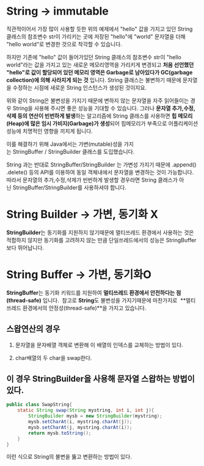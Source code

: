 # String -> immutable
직관적이어서 가장 많이 사용할 듯한 위의 예제에서 "hello" 값을 가지고 있던 String 클래스의 참조변수 str이 가리키는 곳에 저장된 "hello"에 "world" 문자열을 더해 "hello world"로 변경한 것으로 착각할 수 있습니다.

하지만 기존에 "hello" 값이 들어가있던 String 클래스의 참조변수 str이 "hello world"라는 값을 가지고 있는 새로운 메모리영역을 가리키게 변경되고 **처음 선언했던 "hello"로 값이 할당되어 있던 메모리 영역은 Garbage로 남아있다가 GC(garbage collection)에 의해 사라지게 되는 것** 입니다. String 클래스는 불변하기 때문에 문자열을 수정하는 시점에 새로운 String 인스턴스가 생성된 것이지요.

위와 같이 String은 불변성을 가지기 때문에 변하지 않는 문자열을 자주 읽어들이는 경우 String을 사용해 주시면 좋은 성능을 기대할 수 있습니다. 그러나 **문자열 추가,수정,삭제 등의 연산이 빈번하게 발생**하는 알고리즘에 String 클래스를 사용하면 **힙 메모리(Heap)에 많은 임시 가비지(Garbage)가 생성**되어 힙메모리가 부족으로 어플리케이션 성능에 치명적인 영향을 끼치게 됩니다.

  

이를 해결하기 위해 Java에서는 가변(mutable)성을 가지는 StringBuffer / StringBuilder 클래스를 도입했습니다.

String 과는 반대로 StringBuffer/StringBuilder 는 가변성 가지기 때문에 .append() .delete() 등의 API를 이용하여 동일 객체내에서 문자열을 변경하는 것이 가능합니다. 따라서 문자열의 추가,수정,삭제가 빈번하게 발생할 경우라면 String 클래스가 아닌 StringBuffer/StringBuilder를 사용하셔야 합니다.

# String Builder -> 가변, 동기화 X

**StringBuilder**는 동기화를 지원하지 않기때문에 멀티쓰레드 환경에서 사용하는 것은 적합하지 않지만 동기화를 고려하지 않는 만큼 단일쓰레드에서의 성능은 StringBuffer 보다 뛰어납니다.

# String Buffer -> 가변, 동기화O
**StringBuffer**는 동기화 키워드를 지원하여 **멀티쓰레드 환경에서 안전하다는 점(thread-safe)** 입니다.  참고로 **String**도 불변성을 가지기때문에 마찬가지로  **멀티쓰레드 환경에서의 안정성(thread-safe)**을 가지고 있습니다.


## 스왑연산의 경우
1) 문자열을 문자배열 객체로 변환해 이 배열의 인덱스를 교체하는 방법이 있다. 

2) char배열의 두 char을 swap한다. 

## 이 경우 StringBuilder을 사용해 문자열 스왑하는 방법이 있다. 

```Java
public class SwapString{
	static String swap(String mystring, int i, int j){
		StringBuilder mysb = new StringBuilder(mystring);
		mysb.setCharAt(i, mystring.charAt(j));
		mysb.setCharAt(j, mystring.charAt(i));
		return mysb.toString();
	}
}
```

이런 식으로 String의 불변을 뚫고 변환하는 방법이 있다. 